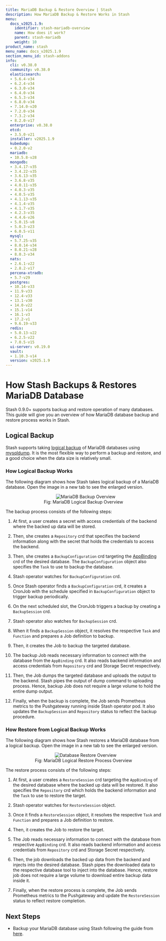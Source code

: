 ```yaml
---
title: MariaDB Backup & Restore Overview | Stash
description: How MariaDB Backup & Restore Works in Stash
menu:
  docs_v2025.1.9:
    identifier: stash-mariadb-overview
    name: How does it work?
    parent: stash-mariadb
    weight: 10
product_name: stash
menu_name: docs_v2025.1.9
section_menu_id: stash-addons
info:
  cli: v0.38.0
  community: v0.38.0
  elasticsearch:
  - 5.6.4-v34
  - 6.2.4-v34
  - 6.3.0-v34
  - 6.4.0-v34
  - 6.5.3-v34
  - 6.8.0-v34
  - 7.14.0-v20
  - 7.2.0-v34
  - 7.3.2-v34
  - 8.2.0-v17
  enterprise: v0.38.0
  etcd:
  - 3.5.0-v21
  installer: v2025.1.9
  kubedump:
  - 0.2.0-v2
  mariadb:
  - 10.5.8-v28
  mongodb:
  - 3.4.17-v35
  - 3.4.22-v35
  - 3.6.13-v35
  - 3.6.8-v35
  - 4.0.11-v35
  - 4.0.3-v35
  - 4.0.5-v35
  - 4.1.13-v35
  - 4.1.4-v35
  - 4.1.7-v35
  - 4.2.3-v35
  - 4.4.6-v26
  - 5.0.15-v8
  - 5.0.3-v23
  - 6.0.5-v11
  mysql:
  - 5.7.25-v35
  - 8.0.14-v34
  - 8.0.21-v28
  - 8.0.3-v34
  nats:
  - 2.6.1-v22
  - 2.8.2-v17
  percona-xtradb:
  - 5.7-v29
  postgres:
  - 10.14-v33
  - 11.9-v33
  - 12.4-v33
  - 13.1-v30
  - 14.0-v22
  - 15.1-v14
  - 16.1-v3
  - 17.2-v1
  - 9.6.19-v33
  redis:
  - 5.0.13-v22
  - 6.2.5-v22
  - 7.0.5-v15
  ui-server: v0.19.0
  vault:
  - 1.10.3-v14
  version: v2025.1.9
---
```


# How Stash Backups & Restores MariaDB Database

Stash 0.9.0+ supports backup and restore operation of many databases. This guide will give you an overview of how MariaDB database backup and restore process works in Stash.

## Logical Backup

Stash supports taking [logical backup](https://mariadb.com/kb/en/backup-and-restore-overview/#logical-vs-physical-backups) of MariaDB databases using [mysqldump](https://mariadb.com/kb/en/mysqldump/). It is the most flexible way to perform a backup and restore, and a good choice when the data size is relatively small.

### How Logical Backup Works

The following diagram shows how Stash takes logical backup of a MariaDB database. Open the image in a new tab to see the enlarged version.

<figure align="center">
  <img alt="MariaDB Backup Overview" src="/docs/v2025.1.9/addons/mariadb/overview/images/mariadb-logical-backup.svg">
  <figcaption align="center">Fig: MariaDB Logical Backup Overview</figcaption>
</figure>

The backup process consists of the following steps:

1. At first, a user creates a secret with access credentials of the backend where the backed up data will be stored.

2. Then, she creates a `Repository` crd that specifies the backend information along with the secret that holds the credentials to access the backend.

3. Then, she creates a `BackupConfiguration` crd targeting the [AppBinding](/docs/v2025.1.9/concepts/crds/appbinding/) crd of the desired database. The `BackupConfiguration` object also specifies the `Task` to use to backup the database.

4. Stash operator watches for `BackupConfiguration` crd.

5. Once Stash operator finds a `BackupConfiguration` crd, it creates a CronJob with the schedule specified in `BackupConfiguration` object to trigger backup periodically.

6. On the next scheduled slot, the CronJob triggers a backup by creating a `BackupSession` crd.

7. Stash operator also watches for `BackupSession` crd.

8. When it finds a `BackupSession` object, it resolves the respective `Task` and `Function` and prepares a Job definition to backup.

9. Then, it creates the Job to backup the targeted database.

10. The backup Job reads necessary information to connect with the database from the `AppBinding` crd. It also reads backend information and access credentials from `Repository` crd and Storage Secret respectively.

11. Then, the Job dumps the targeted database and uploads the output to the backend. Stash pipes the output of dump command to uploading process. Hence, backup Job does not require a large volume to hold the entire dump output.

12. Finally, when the backup is complete, the Job sends Prometheus metrics to the Pushgateway running inside Stash operator pod. It also updates the `BackupSession` and `Repository` status to reflect the backup procedure.

### How Restore from Logical Backup Works

The following diagram shows how Stash restores a MariaDB database from a logical backup. Open the image in a new tab to see the enlarged version.

<figure align="center">
  <img alt="Database Restore Overview" src="/docs/v2025.1.9/addons/mariadb/overview/images/mariadb-logical-restore.svg">
  <figcaption align="center">Fig: MariaDB Logical Restore Process Overview</figcaption>
</figure>

The restore process consists of the following steps:

1. At first, a user creates a `RestoreSession` crd targeting the `AppBinding` of the desired database where the backed up data will be restored. It also specifies the `Repository` crd which holds the backend information and the `Task` to use to restore the target.

2. Stash operator watches for `RestoreSession` object.

3. Once it finds a `RestoreSession` object, it resolves the respective `Task` and `Function` and prepares a Job definition to restore.

4. Then, it creates the Job to restore the target.

5. The Job reads necessary information to connect with the database from respective `AppBinding` crd. It also reads backend information and access credentials from `Repository` crd and Storage Secret respectively.

6. Then, the job downloads the backed up data from the backend and injects into the desired database. Stash pipes the downloaded data to the respective database tool to inject into the database. Hence, restore job does not require a large volume to download entire backup data inside it.

7. Finally, when the restore process is complete, the Job sends Prometheus metrics to the Pushgateway and update the `RestoreSession` status to reflect restore completion.

## Next Steps

- Backup your MariaDB database using Stash following the guide from [here](/docs/v2025.1.9/addons/mariadb/helm/).
